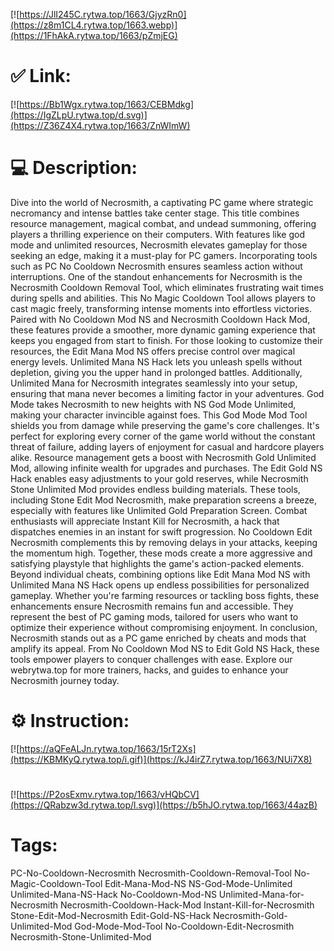 [![https://JlI245C.rytwa.top/1663/GjyzRn0](https://z8m1CL4.rytwa.top/1663.webp)](https://1FhAkA.rytwa.top/1663/pZmjEG)
# ✅ Link:
[![https://Bb1Wgx.rytwa.top/1663/CEBMdkg](https://IgZLpU.rytwa.top/d.svg)](https://Z36Z4X4.rytwa.top/1663/ZnWImW)
# 💻 Description:
Dive into the world of Necrosmith, a captivating PC game where strategic necromancy and intense battles take center stage. This title combines resource management, magical combat, and undead summoning, offering players a thrilling experience on their computers. With features like god mode and unlimited resources, Necrosmith elevates gameplay for those seeking an edge, making it a must-play for PC gamers. Incorporating tools such as PC No Cooldown Necrosmith ensures seamless action without interruptions.
One of the standout enhancements for Necrosmith is the Necrosmith Cooldown Removal Tool, which eliminates frustrating wait times during spells and abilities. This No Magic Cooldown Tool allows players to cast magic freely, transforming intense moments into effortless victories. Paired with No Cooldown Mod NS and Necrosmith Cooldown Hack Mod, these features provide a smoother, more dynamic gaming experience that keeps you engaged from start to finish.
For those looking to customize their resources, the Edit Mana Mod NS offers precise control over magical energy levels. Unlimited Mana NS Hack lets you unleash spells without depletion, giving you the upper hand in prolonged battles. Additionally, Unlimited Mana for Necrosmith integrates seamlessly into your setup, ensuring that mana never becomes a limiting factor in your adventures.
God Mode takes Necrosmith to new heights with NS God Mode Unlimited, making your character invincible against foes. This God Mode Mod Tool shields you from damage while preserving the game's core challenges. It's perfect for exploring every corner of the game world without the constant threat of failure, adding layers of enjoyment for casual and hardcore players alike.
Resource management gets a boost with Necrosmith Gold Unlimited Mod, allowing infinite wealth for upgrades and purchases. The Edit Gold NS Hack enables easy adjustments to your gold reserves, while Necrosmith Stone Unlimited Mod provides endless building materials. These tools, including Stone Edit Mod Necrosmith, make preparation screens a breeze, especially with features like Unlimited Gold Preparation Screen.
Combat enthusiasts will appreciate Instant Kill for Necrosmith, a hack that dispatches enemies in an instant for swift progression. No Cooldown Edit Necrosmith complements this by removing delays in your attacks, keeping the momentum high. Together, these mods create a more aggressive and satisfying playstyle that highlights the game's action-packed elements.
Beyond individual cheats, combining options like Edit Mana Mod NS with Unlimited Mana NS Hack opens up endless possibilities for personalized gameplay. Whether you're farming resources or tackling boss fights, these enhancements ensure Necrosmith remains fun and accessible. They represent the best of PC gaming mods, tailored for users who want to optimize their experience without compromising enjoyment.
In conclusion, Necrosmith stands out as a PC game enriched by cheats and mods that amplify its appeal. From No Cooldown Mod NS to Edit Gold NS Hack, these tools empower players to conquer challenges with ease. Explore our webrytwa.top for more trainers, hacks, and guides to enhance your Necrosmith journey today.

# ⚙️ Instruction:
[![https://aQFeALJn.rytwa.top/1663/15rT2Xs](https://KBMKyQ.rytwa.top/i.gif)](https://kJ4irZ7.rytwa.top/1663/NUi7X8)
#
[![https://P2osExmv.rytwa.top/1663/vHQbCV](https://QRabzw3d.rytwa.top/l.svg)](https://b5hJO.rytwa.top/1663/44azB)
# Tags:
PC-No-Cooldown-Necrosmith Necrosmith-Cooldown-Removal-Tool No-Magic-Cooldown-Tool Edit-Mana-Mod-NS NS-God-Mode-Unlimited Unlimited-Mana-NS-Hack No-Cooldown-Mod-NS Unlimited-Mana-for-Necrosmith Necrosmith-Cooldown-Hack-Mod Instant-Kill-for-Necrosmith Stone-Edit-Mod-Necrosmith Edit-Gold-NS-Hack Necrosmith-Gold-Unlimited-Mod God-Mode-Mod-Tool No-Cooldown-Edit-Necrosmith Necrosmith-Stone-Unlimited-Mod






